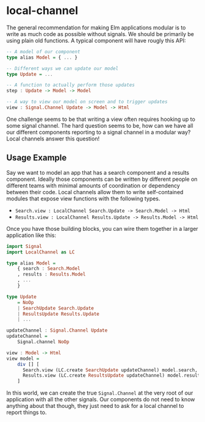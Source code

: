 # local-channel

The general recommendation for making Elm applications modular is to write as
much code as possible without signals. We should be primarily be using plain
old functions. A typical component will have rougly this API:

```haskell
-- A model of our component
type alias Model = { ... }

-- Different ways we can update our model
type Update = ...

-- A function to actually perform those updates
step : Update -> Model -> Model

-- A way to view our model on screen and to trigger updates
view : Signal.Channel Update -> Model -> Html
```

One challenge seems to be that writing a view often requires hooking up to
some signal channel. The hard question seems to be, how can we have all our
different components reporting to a signal channel in a modular way? Local
channels answer this question!

## Usage Example

Say we want to model an app that has a search component and a results
component. Ideally those components can be written by different people on
different teams with minimal amounts of coordination or dependency between
their code. Local channels allow them to write self-contained modules that
expose view functions with the following types.

  * `Search.view : LocalChannel Search.Update -> Search.Model -> Html`
  * `Results.view : LocalChannel Results.Update -> Results.Model -> Html`

Once you have those building blocks, you can wire them together in a larger
application like this:

```haskell
import Signal
import LocalChannel as LC

type alias Model =
    { search : Search.Model
    , results : Results.Model
    , ...
    }

type Update
    = NoOp
    | SearchUpdate Search.Update
    | ResultsUpdate Results.Update
    | ...

updateChannel : Signal.Channel Update
updateChannel =
    Signal.channel NoOp

view : Model -> Html
view model =
    div [] [
      Search.view (LC.create SearchUpdate updateChannel) model.search,
      Results.view (LC.create ResultsUpdate updateChannel) model.results
    ]
```

In this world, we can create the true `Signal.Channel` at the very root of our
application with all the other signals. Our components do not need to know
anything about that though, they just need to ask for a local channel to report
things to.